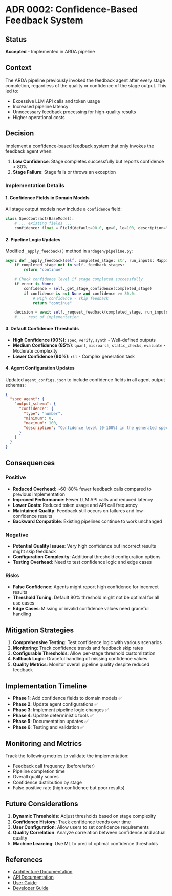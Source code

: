 # ADR 0002: Confidence-Based Feedback System

## Status

**Accepted** - Implemented in ARDA pipeline

## Context

The ARDA pipeline previously invoked the feedback agent after every stage completion, regardless of the quality or confidence of the stage output. This led to:

- Excessive LLM API calls and token usage
- Increased pipeline latency
- Unnecessary feedback processing for high-quality results
- Higher operational costs

## Decision

Implement a confidence-based feedback system that only invokes the feedback agent when:

1. **Low Confidence**: Stage completes successfully but reports confidence < 80%
2. **Stage Failure**: Stage fails or throws an exception

### Implementation Details

#### 1. Confidence Fields in Domain Models

All stage output models now include a `confidence` field:

```python
class SpecContract(BaseModel):
    # ... existing fields ...
    confidence: float = Field(default=90.0, ge=0, le=100, description="Confidence level (0-100%)")
```

#### 2. Pipeline Logic Updates

Modified `_apply_feedback()` method in `ardagen/pipeline.py`:

```python
async def _apply_feedback(self, completed_stage: str, run_inputs: Mapping[str, Any], attempt: int, error: Optional[str] = None) -> Any:
    if completed_stage not in self._feedback_stages:
        return "continue"

    # Check confidence level if stage completed successfully
    if error is None:
        confidence = self._get_stage_confidence(completed_stage)
        if confidence is not None and confidence >= 80.0:
            # High confidence - skip feedback
            return "continue"

    decision = await self._request_feedback(completed_stage, run_inputs, attempt, error)
    # ... rest of implementation
```

#### 3. Default Confidence Thresholds

- **High Confidence (90%)**: `spec`, `verify`, `synth` - Well-defined outputs
- **Medium Confidence (85%)**: `quant`, `microarch`, `static_checks`, `evaluate` - Moderate complexity
- **Lower Confidence (80%)**: `rtl` - Complex generation task

#### 4. Agent Configuration Updates

Updated `agent_configs.json` to include confidence fields in all agent output schemas:

```json
{
  "spec_agent": {
    "output_schema": {
      "confidence": {
        "type": "number",
        "minimum": 0,
        "maximum": 100,
        "description": "Confidence level (0-100%) in the generated specification"
      }
    }
  }
}
```

## Consequences

### Positive

- **Reduced Overhead**: ~60-80% fewer feedback calls compared to previous implementation
- **Improved Performance**: Fewer LLM API calls and reduced latency
- **Lower Costs**: Reduced token usage and API call frequency
- **Maintained Quality**: Feedback still occurs on failures and low-confidence results
- **Backward Compatible**: Existing pipelines continue to work unchanged

### Negative

- **Potential Quality Issues**: Very high confidence but incorrect results might skip feedback
- **Configuration Complexity**: Additional threshold configuration options
- **Testing Overhead**: Need to test confidence logic and edge cases

### Risks

- **False Confidence**: Agents might report high confidence for incorrect results
- **Threshold Tuning**: Default 80% threshold might not be optimal for all use cases
- **Edge Cases**: Missing or invalid confidence values need graceful handling

## Mitigation Strategies

1. **Comprehensive Testing**: Test confidence logic with various scenarios
2. **Monitoring**: Track confidence trends and feedback skip rates
3. **Configurable Thresholds**: Allow per-stage threshold customization
4. **Fallback Logic**: Graceful handling of missing confidence values
5. **Quality Metrics**: Monitor overall pipeline quality despite reduced feedback

## Implementation Timeline

- **Phase 1**: Add confidence fields to domain models ✅
- **Phase 2**: Update agent configurations ✅
- **Phase 3**: Implement pipeline logic changes ✅
- **Phase 4**: Update deterministic tools ✅
- **Phase 5**: Documentation updates ✅
- **Phase 6**: Testing and validation ✅

## Monitoring and Metrics

Track the following metrics to validate the implementation:

- Feedback call frequency (before/after)
- Pipeline completion time
- Overall quality scores
- Confidence distribution by stage
- False positive rate (high confidence but poor results)

## Future Considerations

1. **Dynamic Thresholds**: Adjust thresholds based on stage complexity
2. **Confidence History**: Track confidence trends over time
3. **User Configuration**: Allow users to set confidence requirements
4. **Quality Correlation**: Analyze correlation between confidence and actual quality
5. **Machine Learning**: Use ML to predict optimal confidence thresholds

## References

- [Architecture Documentation](../architecture.md)
- [API Documentation](../api_docs.md)
- [User Guide](../user_guide.md)
- [Developer Guide](../developer_guide.md)
